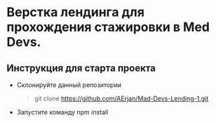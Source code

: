 # Верстка лендинга для прохождения стажировки в Med Devs.

## Инструкция для старта проекта

- Склонируйте данный репозитории

  > git clone https://github.com/AErjan/Mad-Devs-Lending-1.git

- Запустите команду npm install

